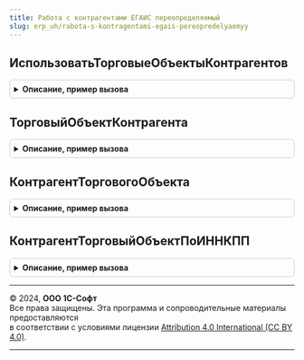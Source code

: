 ```yaml
---
title: Работа с контрагентами ЕГАИС переопределяемый
slug: erp_uh/rabota-s-kontragentami-egais-pereopredelyaemyy
---
```



## ИспользоватьТорговыеОбъектыКонтрагентов
<details style="margin: 1em 0; padding: 0.5em; border: 1px solid #ccc; border-radius: 6px;">

<summary style="font-weight: bold; cursor: pointer;">Описание, пример вызова</summary>

```bsl

// Заполняет признак использования торговых объектов для контрагентов.
//
// Параметры:
//  Использовать - Булево - признак использования торговых объектов.
Процедура ИспользоватьТорговыеОбъектыКонтрагентов(Использовать) Экспорт
```

Пример вызова
```bsl
РаботаСКонтрагентамиЕГАИСПереопределяемый.ИспользоватьТорговыеОбъектыКонтрагентов(Использовать) 
```
</details>

## ТорговыйОбъектКонтрагента
<details style="margin: 1em 0; padding: 0.5em; border: 1px solid #ccc; border-radius: 6px;">

<summary style="font-weight: bold; cursor: pointer;">Описание, пример вызова</summary>

```bsl

// Заполняет торговый объект из контрагента.
//
// Параметры:
//  ТорговыйОбъект - ОпределяемыйТип.ТорговыйОбъектЕГАИС        - Торговый объект.
//  Контрагент     - ОпределяемыйТип.ОрганизацияКонтрагентГосИС - Контрагент, для которого необходимо получить торговый объект.
Процедура ТорговыйОбъектКонтрагента(ТорговыйОбъект, Контрагент) Экспорт
```

Пример вызова
```bsl
РаботаСКонтрагентамиЕГАИСПереопределяемый.ТорговыйОбъектКонтрагента(ТорговыйОбъект, Контрагент) 
```
</details>

## КонтрагентТорговогоОбъекта
<details style="margin: 1em 0; padding: 0.5em; border: 1px solid #ccc; border-radius: 6px;">

<summary style="font-weight: bold; cursor: pointer;">Описание, пример вызова</summary>

```bsl

// Заполняет контрагента из торгового объекта.
//
// Параметры:
//  Контрагент     - ОпределяемыйТип.ОрганизацияКонтрагентГосИС - контрагент торгового объекта.
//  ТорговыйОбъект - ОпределяемыйТип.ТорговыйОбъектЕГАИС - Торговый объект, для которого необходимо получить контрагента.
Процедура КонтрагентТорговогоОбъекта(Контрагент, ТорговыйОбъект) Экспорт
```

Пример вызова
```bsl
РаботаСКонтрагентамиЕГАИСПереопределяемый.КонтрагентТорговогоОбъекта(Контрагент, ТорговыйОбъект) 
```
</details>

## КонтрагентТорговыйОбъектПоИННКПП
<details style="margin: 1em 0; padding: 0.5em; border: 1px solid #ccc; border-radius: 6px;">

<summary style="font-weight: bold; cursor: pointer;">Описание, пример вызова</summary>

```bsl

// Поиск контрагента и торгового объекта контрагента (партнера) по ИНН и/или КПП.
//
// Параметры:
//  ВозвращаемоеЗначение - Неопределено - результат поиска (не найден),
//                       - Структура    - результат поиска:
//   * Контрагент     - ОпределяемыйТип.ОрганизацияКонтрагентГосИС - найденный контрагент,
//   * ТорговыйОбъект - ОпределяемыйТип.ТорговыйОбъектЕГАИС        - найденный торговый объект контрагента (партнер).
//  ИНН                  - Строка       - ИНН искомого контрагента,
//  КПП                  - Строка       - КПП искомого контрагента.
Процедура КонтрагентТорговыйОбъектПоИННКПП(ВозвращаемоеЗначение, ИНН, КПП) Экспорт
```

Пример вызова
```bsl
РаботаСКонтрагентамиЕГАИСПереопределяемый.КонтрагентТорговыйОбъектПоИННКПП(ВозвращаемоеЗначение, ИНН, КПП) 
```
</details>

---

© 2024, **ООО 1С-Софт**  
Все права защищены. Эта программа и сопроводительные материалы предоставляются  
в соответствии с условиями лицензии [Attribution 4.0 International (CC BY 4.0)](https://creativecommons.org/licenses/by/4.0/legalcode).

---
